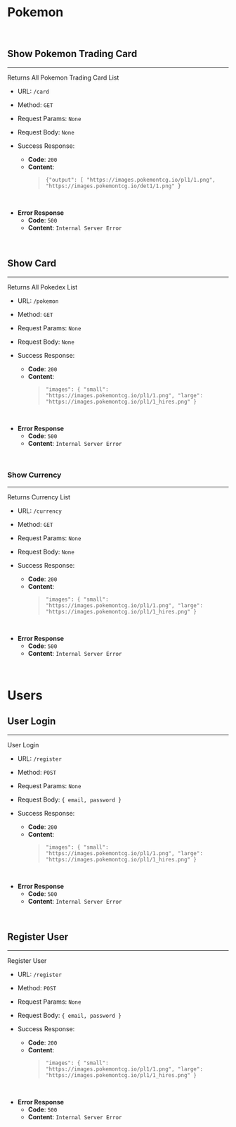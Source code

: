 # Pokemon

<br>

## Show Pokemon Trading Card

---

Returns All Pokemon Trading Card List

* URL: `/card`

* Method: `GET`

* Request Params: `None`

* Request Body: `None`

* Success Response:

  * **Code**: `200`
  * **Content**:
    >`{"output": [
        "https://images.pokemontcg.io/pl1/1.png",
        "https://images.pokemontcg.io/det1/1.png"
        }`

<br>

* **Error Response**
  * **Code**: `500`
  * **Content**: `Internal Server Error`

<br>

## Show Card

---

Returns All Pokedex List

* URL: `/pokemon`

* Method: `GET`

* Request Params: `None`

* Request Body: `None`

* Success Response:

  * **Code**: `200`
  * **Content**:
    > `"images": {
        "small": "https://images.pokemontcg.io/pl1/1.png",
        "large": "https://images.pokemontcg.io/pl1/1_hires.png"
    }`

<br>

* **Error Response**
  * **Code**: `500`
  * **Content**: `Internal Server Error`

<br>

### Show Currency

---

Returns Currency List

* URL: `/currency`

* Method: `GET`

* Request Params: `None`

* Request Body: `None`

* Success Response:

  * **Code**: `200`
  * **Content**:
    > `"images": {
        "small": "https://images.pokemontcg.io/pl1/1.png",
        "large": "https://images.pokemontcg.io/pl1/1_hires.png"
    }`

<br>

* **Error Response**
  * **Code**: `500`
  * **Content**: `Internal Server Error`

<br>

# Users

## User Login

---

User Login

* URL: `/register`

* Method: `POST`

* Request Params: `None`

* Request Body: `{ email, password }`

* Success Response:

  * **Code**: `200`
  * **Content**:
    > `"images": {
        "small": "https://images.pokemontcg.io/pl1/1.png",
        "large": "https://images.pokemontcg.io/pl1/1_hires.png"
    }`

<br>

* **Error Response**
  * **Code**: `500`
  * **Content**: `Internal Server Error`

<br>

## Register User
---

Register User

* URL: `/register`

* Method: `POST`

* Request Params: `None`

* Request Body: `{ email, password }`

* Success Response:

  * **Code**: `200`
  * **Content**:
    > `"images": {
        "small": "https://images.pokemontcg.io/pl1/1.png",
        "large": "https://images.pokemontcg.io/pl1/1_hires.png"
    }`

<br>

* **Error Response**
  * **Code**: `500`
  * **Content**: `Internal Server Error`
